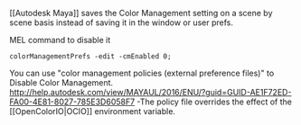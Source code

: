 [[Autodesk Maya]] saves the Color Management setting on a scene by scene basis instead of saving it in the window or user prefs.

MEL command to disable it
```mel
colorManagementPrefs -edit -cmEnabled 0;
```

You can use "color management policies (external preference files)" to Disable Color Management.
http://help.autodesk.com/view/MAYAUL/2016/ENU/?guid=GUID-AE1F72ED-FA00-4E81-8027-785E3D6058F7
-The policy file overrides the effect of the [[OpenColorIO|OCIO]] environment variable.